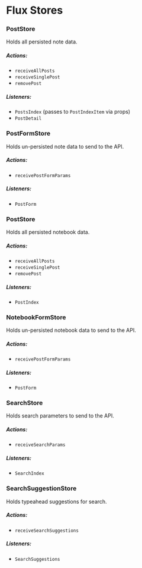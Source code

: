 # Flux Stores

### PostStore

Holds all persisted note data.

##### Actions:
- `receiveAllPosts`
- `receiveSinglePost`
- `removePost`

##### Listeners:
- `PostsIndex` (passes to `PostIndexItem` via props)
- `PostDetail`

### PostFormStore

Holds un-persisted note data to send to the API.

##### Actions:
- `receivePostFormParams`

##### Listeners:
- `PostForm`

### PostStore

Holds all persisted notebook data.

##### Actions:
- `receiveAllPosts`
- `receiveSinglePost`
- `removePost`

##### Listeners:
- `PostIndex`

### NotebookFormStore

Holds un-persisted notebook data to send to the API.

##### Actions:
- `receivePostFormParams`

##### Listeners:
- `PostForm`

### SearchStore

Holds search parameters to send to the API.

##### Actions:
- `receiveSearchParams`

##### Listeners:
- `SearchIndex`

### SearchSuggestionStore

Holds typeahead suggestions for search.

##### Actions:
- `receiveSearchSuggestions`

##### Listeners:
- `SearchSuggestions`
